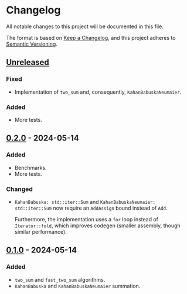 # Changelog

All notable changes to this project will be documented in this file.

The format is based on [Keep a Changelog](https://keepachangelog.com),
and this project adheres to [Semantic Versioning](https://semver.org).

<!--
Types of changes:
- `Added` for new features;
- `Changed` for changes in existing functionality;
- `Deprecated` for soon-to-be removed features;
- `Removed` for now removed features;
- `Fixed` for any bug fixes;
- `Security` in case of vulnerabilities.
-->

<!-- next-header -->
## [Unreleased]

### Fixed

- Implementation of `two_sum` and, consequently, `KahanBabuskaNeumaier`.

### Added

- More tests.

## [0.2.0] - 2024-05-14

### Added

- Benchmarks.
- More tests.

### Changed

- `KahanBabuska: std::iter::Sum` and `KahanBabuskaNeumaier: std::iter::Sum` now require an
  `AddAssign` bound instead of `Add`.

  Furthermore, the implementation uses a `for` loop instead of `Iterator::fold`, which improves codegen
  (smaller assembly, though similar performance).

## [0.1.0] - 2024-05-14

### Added

- `two_sum` and `fast_two_sum` algorithms.
- `KahanBabuska` and `KahanBabuskaNeumaier` summation.

<!-- next-url -->
[Unreleased]: https://github.com/FedericoStra/compensated-summation/compare/v0.2.0...HEAD
[0.2.0]: https://github.com/FedericoStra/compensated-summation/compare/v0.1.0...v0.2.0
[0.1.0]: https://github.com/FedericoStra/compensated-summation/releases/tag/v0.1.0
